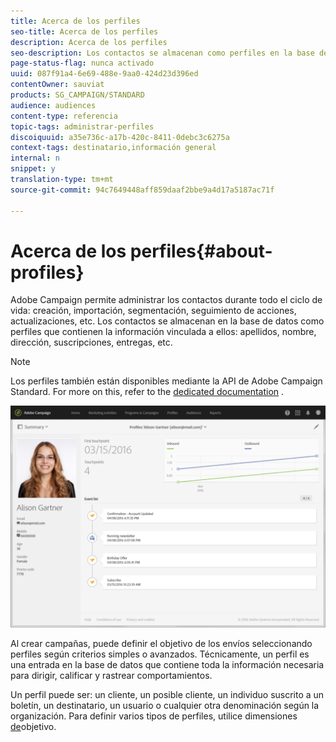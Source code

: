```yaml
---
title: Acerca de los perfiles
seo-title: Acerca de los perfiles
description: Acerca de los perfiles
seo-description: Los contactos se almacenan como perfiles en la base de datos de Campaign y se actualizan durante todo su ciclo de vida.
page-status-flag: nunca activado
uuid: 087f91a4-6e69-488e-9aa0-424d23d396ed
contentOwner: sauviat
products: SG_CAMPAIGN/STANDARD
audience: audiences
content-type: referencia
topic-tags: administrar-perfiles
discoiquuid: a35e736c-a17b-420c-8411-0debc3c6275a
context-tags: destinatario,información general
internal: n
snippet: y
translation-type: tm+mt
source-git-commit: 94c7649448aff859daaf2bbe9a4d17a5187ac71f

---
```



# Acerca de los perfiles{#about-profiles}

Adobe Campaign permite administrar los contactos durante todo el ciclo de vida: creación, importación, segmentación, seguimiento de acciones, actualizaciones, etc. Los contactos se almacenan en la base de datos como perfiles que contienen la información vinculada a ellos: apellidos, nombre, dirección, suscripciones, entregas, etc.

>[!NOTE]
>
>Los perfiles también están disponibles mediante la API de Adobe Campaign Standard. For more on this, refer to the [dedicated documentation](https://final-docs.campaign.adobe.com/doc/standard/en/api/ACS_API.html#retrieving-profiles) .

![](assets/marketing_history.png)

Al crear campañas, puede definir el objetivo de los envíos seleccionando perfiles según criterios simples o avanzados. Técnicamente, un perfil es una entrada en la base de datos que contiene toda la información necesaria para dirigir, calificar y rastrear comportamientos.

Un perfil puede ser: un cliente, un posible cliente, un individuo suscrito a un boletín, un destinatario, un usuario o cualquier otra denominación según la organización. Para definir varios tipos de perfiles, utilice dimensiones [de](../../automating/using/query.md#targeting-dimensions-and-resources)objetivo.

